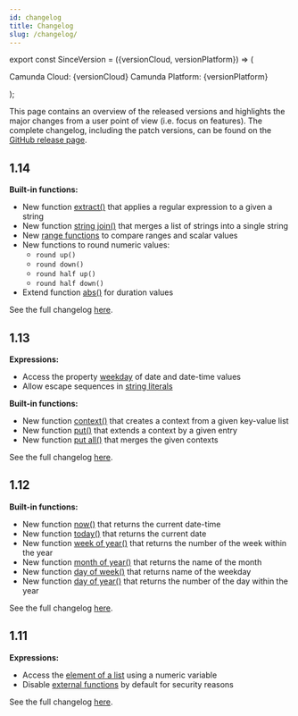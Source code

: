 ```yaml
---
id: changelog 
title: Changelog 
slug: /changelog/
---
```


export const SinceVersion = ({versionCloud, versionPlatform}) => (
<p>
<span style={{backgroundColor: '#25c2a0',borderRadius: '7px',color: '#fff',padding: '0.2rem',marginRight: '0.5rem'}}>Camunda Cloud: {versionCloud}</span>
<span style={{backgroundColor: '#1877F2',borderRadius: '7px',color: '#fff',padding: '0.2rem',}}>Camunda Platform: {versionPlatform}</span>
</p>
);

This page contains an overview of the released versions and highlights the major changes from a user
point of view (i.e. focus on features). The complete changelog, including the patch
versions, can be found on the [GitHub release page](https://github.com/camunda/feel-scala/releases).

## 1.14

<SinceVersion versionCloud="1.3.1" versionPlatform="not yet" />

**Built-in functions:**

* New function [extract()](../reference/builtin-functions/feel-built-in-functions-string.md#extract)
  that applies a regular expression to a given a string
* New
  function [string join()](../reference/builtin-functions/feel-built-in-functions-list.md#string-join)
  that merges a list of strings into a single string
* New [range functions](../reference/builtin-functions/feel-built-in-functions-range.md) to compare
  ranges and scalar values
* New functions to round numeric values:
  * `round up()`
  * `round down()`
  * `round half up()`
  * `round half down()`
* Extend function [abs()](../reference/builtin-functions/feel-built-in-functions-numeric.md#abs) for
  duration values

See the full changelog [here](https://github.com/camunda/feel-scala/releases/tag/1.14.0).

## 1.13

<SinceVersion versionCloud="1.0.0" versionPlatform="7.15.0" />

**Expressions:**

* Access the property [weekday](../reference/language-guide/feel-temporal-expressions.md#properties)
  of date and date-time values
* Allow escape sequences in [string literals](../reference/language-guide/feel-data-types.md#string)

**Built-in functions:**

* New
  function [context()](../reference/builtin-functions/feel-built-in-functions-conversion.md#context)
  that creates a context from a given key-value list
* New function [put()](../reference/builtin-functions/feel-built-in-functions-context.md#put) that
  extends a context by a given entry
* New
  function [put all()](../reference/builtin-functions/feel-built-in-functions-context.md#put-all)
  that merges the given contexts

See the full changelog [here](https://github.com/camunda/feel-scala/releases/tag/1.13.0).

## 1.12

<SinceVersion versionCloud="0.25.0" versionPlatform="7.14.0" />

**Built-in functions:**

* New function [now()](../reference/builtin-functions/feel-built-in-functions-temporal.md#now) that
  returns the current date-time
* New function [today()](../reference/builtin-functions/feel-built-in-functions-temporal.md#today)
  that returns the current date
* New
  function [week of year()](../reference/builtin-functions/feel-built-in-functions-temporal.md#week-of-year)
  that returns the number of the week within the year
* New
  function [month of year()](../reference/builtin-functions/feel-built-in-functions-temporal.md#month-of-year)
  that returns the name of the month
* New
  function [day of week()](../reference/builtin-functions/feel-built-in-functions-temporal.md#day-of-week)
  that returns name of the weekday
* New
  function [day of year()](../reference/builtin-functions/feel-built-in-functions-temporal.md#day-of-year)
  that returns the number of the day within the year

See the full changelog [here](https://github.com/camunda/feel-scala/releases/tag/1.12.0).


## 1.11

<SinceVersion versionCloud="0.23.0" versionPlatform="7.13.0" />

**Expressions:**

* Access the [element of a list](../reference/language-guide/feel-list-expressions.md#get-element) using a numeric variable
* Disable [external functions](../reference/language-guide/feel-functions.md#external) by default for security reasons

See the full changelog [here](https://github.com/camunda/feel-scala/releases/tag/1.11.0).
